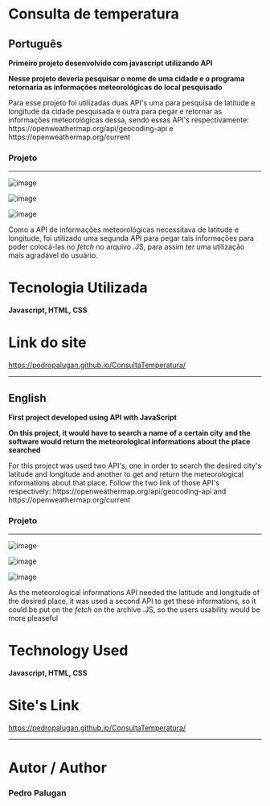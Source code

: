 # Consulta de temperatura

<h2>Português</h2>

<b>Primeiro projeto desenvolvido com javascript utilizando API</b>

<b>Nesse projeto deveria pesquisar o nome de uma cidade e o programa retornaria as informações meteorológicas do local pesquisado</b>

<p>Para esse projeto foi utilizadas duas API's uma para pesquisa de latitude e longitude da cidade pesquisada e outra para pegar e retornar as informações meteorológicas dessa, sendo essas API's respectivamente: https://openweathermap.org/api/geocoding-api e https://openweathermap.org/current</p>


<h3>Projeto</h3>
<hr>

![image](https://user-images.githubusercontent.com/88800549/156641147-e027067a-c759-4c16-b54a-7e729f325c9a.png)

![image](https://user-images.githubusercontent.com/88800549/156642839-a8ec9b8e-4e6d-4ae4-98f1-4667a67d7fd7.png)

![image](https://user-images.githubusercontent.com/88800549/156642894-1ce9d91c-263c-48ed-9e3e-e11583bddcd6.png)


Como a API de informações meteorológicas necessitava de latitude e longitude, foi utilizado uma segunda API para pegar tais informações para poder colocá-las no _fetch_ no arquivo .JS, para assim ter uma utilização mais agradável do usuário.


# Tecnologia Utilizada

<b>Javascript, HTML, CSS</b>


# Link do site

https://pedropalugan.github.io/ConsultaTemperatura/

<hr>

<h2>English</h2>

<b>First project developed using API with JavaScript</b>

<b>On this project, it would have to search a name of a certain city and the software would return the meteorological informations about the place searched</b>

<p>For this project was used two API's, one in order to search the desired city's latitude and longitude and another to get and return the meteorological informations about that place. Follow the two link of those API's respectively:  https://openweathermap.org/api/geocoding-api and https://openweathermap.org/current</p>

<h3>Projeto</h3>
<hr>

![image](https://user-images.githubusercontent.com/88800549/156641147-e027067a-c759-4c16-b54a-7e729f325c9a.png)

![image](https://user-images.githubusercontent.com/88800549/156642839-a8ec9b8e-4e6d-4ae4-98f1-4667a67d7fd7.png)

![image](https://user-images.githubusercontent.com/88800549/156642894-1ce9d91c-263c-48ed-9e3e-e11583bddcd6.png)


As the meteorological informations API needed the latitude and longitude of the desired place, it was used a second API to get these informations, so it could be put on the _fetch_ on the archive .JS, so the users usability would be more pleaseful

# Technology Used

<b>Javascript, HTML, CSS</b>

# Site's Link

https://pedropalugan.github.io/ConsultaTemperatura/

<hr>

# Autor / Author
  
  <h3>Pedro Palugan</h3>
